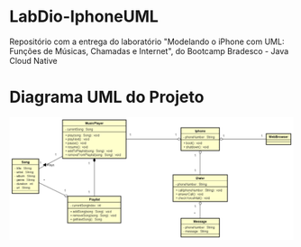 # LabDio-IphoneUML
Repositório com a entrega do laboratório "Modelando o iPhone com UML: Funções de Músicas, Chamadas e Internet", do Bootcamp Bradesco - Java Cloud Native

# Diagrama UML do Projeto

![Diagrama Iphone](uml/DiagramaUML.png)
